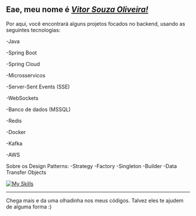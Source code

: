
<h2> Eae, meu nome é <a href="https://www.linkedin.com/in/vitor-souzaa/"><i>Vitor Souza Oliveira!</i></a></h2>

Por aqui, você encontrará alguns projetos focados no backend, usando as seguintes tecnologias:
<p>-Java</p> 
<p>-Spring Boot</p>
<p>-Spring Cloud</p>
<p>-Microsservicos</p>
<p>-Server-Sent Events (SSE)</p>
<p>-WebSockets</p>
<p>-Banco de dados (MSSQL)</p>
<p>-Redis</p>
<p>-Docker</p>
<p>-Kafka</p>
<p>-AWS</p>

Sobre os Design Patterns:
-Strategy
-Factory
-Singleton
-Builder
-Data Transfer Objects

[![My Skills](https://skillicons.dev/icons?i=java,spring,kafka,aws,redis,mysql,docker,mongodb)](https://skillicons.dev)

<hr>

Chega mais e da uma olhadinha nos meus códigos. Talvez eles te ajudem de alguma forma :)


    

